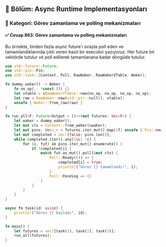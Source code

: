 ## 📘 Bölüm: Async Runtime Implementasyonları
### 🔹 Kategori: Görev zamanlama ve polling mekanizmaları
#### ✅ Cevap 863: Görev zamanlama ve polling mekanizmaları

Bu örnekte, birden fazla async future'ı sırayla poll eden ve tamamlandıklarında çıktı veren basit bir executor yazıyoruz. Her future bir vektörde tutulur ve poll edilerek tamamlanana kadar döngüde tutulur.

```rust
use std::future::Future;
use std::pin::Pin;
use std::task::{Context, Poll, RawWaker, RawWakerVTable, Waker};

fn dummy_waker() -> Waker {
    fn no_op(_: *const ()) {}
    let vtable = &RawWakerVTable::new(no_op, no_op, no_op, no_op);
    let raw = RawWaker::new(std::ptr::null(), vtable);
    unsafe { Waker::from_raw(raw) }
}

fn run_all<F: Future<Output = ()>>(mut futures: Vec<F>) {
    let waker = dummy_waker();
    let mut ctx = Context::from_waker(&waker);
    let mut pins: Vec<_> = futures.iter_mut().map(|f| unsafe { Pin::new_unchecked(f) }).collect();
    let mut completed = vec![false; pins.len()];
    while completed.iter().any(|&c| !c) {
        for (i, fut) in pins.iter_mut().enumerate() {
            if !completed[i] {
                match fut.as_mut().poll(&mut ctx) {
                    Poll::Ready(()) => {
                        completed[i] = true;
                        println!("Görev {} tamamlandı!", i);
                    }
                    Poll::Pending => {}
                }
            }
        }
    }
}

async fn task(id: usize) {
    println!("Görev {} başladı", id);
}

fn main() {
    let futures = vec![task(1), task(2), task(3)];
    run_all(futures);
}
```
